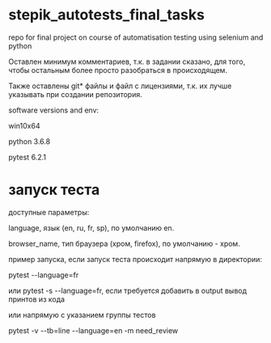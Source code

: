 # stepik_autotests_final_tasks
 repo for final project on course of automatisation testing using selenium and python
 
Оставлен минимум комментариев, т.к. в задании сказано, для того, чтобы остальным более просто разобраться в происходящем.

Также оставлены git* файлы и файл с лицензиями, т.к. их лучше указывать при создании репозитория.

software versions and env:

win10x64

python 3.6.8

pytest 6.2.1


# запуск теста
доступные параметры:

language, язык (en, ru, fr, sp), по умолчанию en.

browser_name, тип браузера (хром, firefox), по умолчанию - хром.


пример запуска, если запуск теста происходит напрямую в директории:

pytest --language=fr


или pytest -s --language=fr, если требуется добавить в output вывод принтов из кода


или напрямую с указанием группы тестов

pytest -v --tb=line --language=en -m need_review
